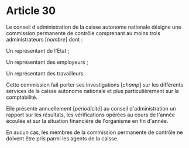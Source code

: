 # Article 30

Le conseil d'administration de la caisse autonome nationale désigne une commission permanente de contrôle comprenant au moins trois administrateurs [*nombre*] dont :

Un représentant de l'Etat ;

Un représentant des employeurs ;

Un représentant des travailleurs.

Cette commission fait porter ses investigations [*champ*] sur les différents services de la caisse autonome nationale et plus particulièrement sur la comptabilité.

Elle présente annuellement [*périodicité*] au conseil d'administration un rapport sur les résultats, les vérifications opérées au cours de l'année écoulée et sur la situation financière de l'organisme en fin d'année.

En aucun cas, les membres de la commission permanente de contrôle ne doivent être pris parmi les agents de la caisse.
